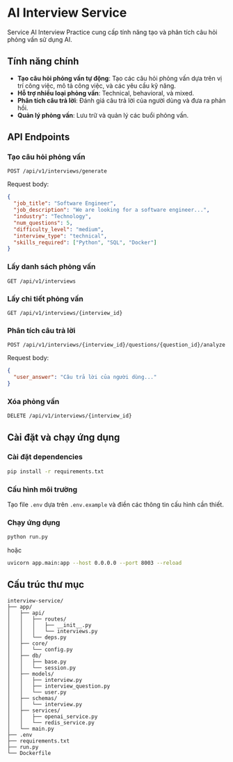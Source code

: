# AI Interview Service

Service AI Interview Practice cung cấp tính năng tạo và phân tích câu hỏi phỏng vấn sử dụng AI.

## Tính năng chính

- **Tạo câu hỏi phỏng vấn tự động**: Tạo các câu hỏi phỏng vấn dựa trên vị trí công việc, mô tả công việc, và các yêu cầu kỹ năng.
- **Hỗ trợ nhiều loại phỏng vấn**: Technical, behavioral, và mixed.
- **Phân tích câu trả lời**: Đánh giá câu trả lời của người dùng và đưa ra phản hồi.
- **Quản lý phỏng vấn**: Lưu trữ và quản lý các buổi phỏng vấn.

## API Endpoints

### Tạo câu hỏi phỏng vấn

```
POST /api/v1/interviews/generate
```

Request body:
```json
{
  "job_title": "Software Engineer",
  "job_description": "We are looking for a software engineer...",
  "industry": "Technology",
  "num_questions": 5,
  "difficulty_level": "medium",
  "interview_type": "technical",
  "skills_required": ["Python", "SQL", "Docker"]
}
```

### Lấy danh sách phỏng vấn

```
GET /api/v1/interviews
```

### Lấy chi tiết phỏng vấn

```
GET /api/v1/interviews/{interview_id}
```

### Phân tích câu trả lời

```
POST /api/v1/interviews/{interview_id}/questions/{question_id}/analyze
```

Request body:
```json
{
  "user_answer": "Câu trả lời của người dùng..."
}
```

### Xóa phỏng vấn

```
DELETE /api/v1/interviews/{interview_id}
```

## Cài đặt và chạy ứng dụng

### Cài đặt dependencies

```bash
pip install -r requirements.txt
```

### Cấu hình môi trường

Tạo file `.env` dựa trên `.env.example` và điền các thông tin cấu hình cần thiết.

### Chạy ứng dụng

```bash
python run.py
```

hoặc

```bash
uvicorn app.main:app --host 0.0.0.0 --port 8003 --reload
```

## Cấu trúc thư mục

```
interview-service/
├── app/
│   ├── api/
│   │   ├── routes/
│   │   │   ├── __init__.py
│   │   │   └── interviews.py
│   │   └── deps.py
│   ├── core/
│   │   └── config.py
│   ├── db/
│   │   ├── base.py
│   │   └── session.py
│   ├── models/
│   │   ├── interview.py
│   │   ├── interview_question.py
│   │   └── user.py
│   ├── schemas/
│   │   └── interview.py
│   ├── services/
│   │   ├── openai_service.py
│   │   └── redis_service.py
│   └── main.py
├── .env
├── requirements.txt
├── run.py
└── Dockerfile
``` 